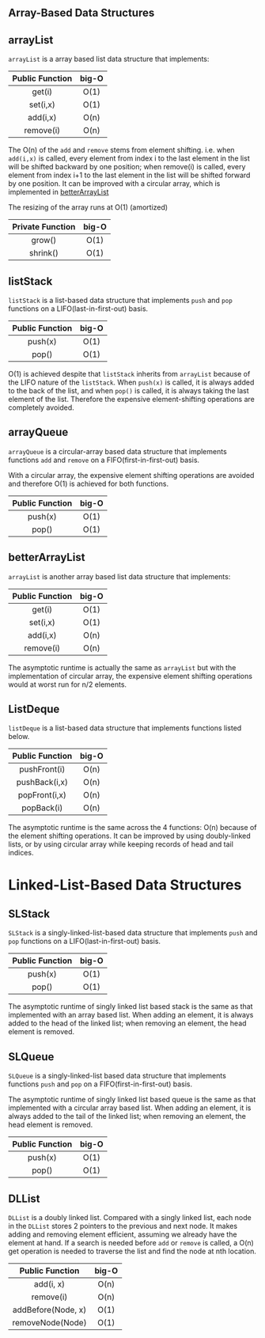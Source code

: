 <!-- g++ test-main.o arrayQueue.cpp -o tests && tests -r console
g++ -std=c++14 *.cpp  -->

<!-- mac
g++ ../test-main.o testSLStack.cpp -std=c++11 -o tests && ./tests -->

## Array-Based Data Structures
## arrayList

```arrayList``` is a array based list data structure that implements:

| Public Function      | big-O         |
| :-: |:-:|
| get(i)     | O(1)|
| set(i,x)     | O(1)      |  
| add(i,x) | O(n)      |   
| remove(i) | O(n)      |

The O(n) of the ```add``` and ```remove``` stems from element shifting. i.e. when ```add(i,x)``` is called, every element from index i to the last element in the list will be shifted backward by one position; when remove(i) is called, every element from index i+1 to the last element in the list will be shifted forward by one position. It can be improved with a circular array, which is implemented in [betterArrayList](#betterArrayList)

The resizing of the array runs at O(1) (amortized)

| Private Function      | big-O         |
| :-: |:-:|
| grow()|O(1)|
| shrink()|O(1)|


## listStack
```listStack``` is a list-based data structure that implements ```push``` and ```pop``` functions on a LIFO(last-in-first-out) basis.

| Public Function      | big-O         |
| :-: |:-:|
| push(x)     | O(1)|
| pop()     | O(1)      |  

O(1) is achieved despite that ```listStack``` inherits from ```arrayList``` because of the LIFO nature of the ```listStack```. When ```push(x)``` is called, it is always added to the back of the list, and when ```pop()``` is called, it is always taking the last element of the list. Therefore the expensive element-shifting operations are completely avoided.

## arrayQueue

```arrayQueue``` is a circular-array based data structure that implements functions ```add``` and ```remove``` on a FIFO(first-in-first-out) basis.

With a circular array, the expensive element shifting operations are avoided and therefore O(1) is achieved for both functions.

| Public Function      | big-O         |
| :-: |:-:|
| push(x)     | O(1)|
| pop()     | O(1)      |  

## betterArrayList
```arrayList``` is another array based list data structure that implements:

| Public Function      | big-O         |
| :-: |:-:|
| get(i)     | O(1)|
| set(i,x)     | O(1)      |  
| add(i,x) | O(n)      |   
| remove(i) | O(n)      |

The asymptotic runtime is actually the same as ```arrayList``` but with the implementation of circular array, the expensive element shifting operations would at worst run for n/2 elements.

## ListDeque
```listDeque``` is a list-based data structure that implements functions listed below.

| Public Function      | big-O         |
| :-: |:-:|
| pushFront(i)     | O(n)|
| pushBack(i,x)     | O(n)      |  
| popFront(i,x) | O(n)      |   
| popBack(i) | O(n)      |

The asymptotic runtime is the same across the 4 functions: O(n) because of the element shifting operations. It can be improved by using doubly-linked lists, or by using circular array while keeping records of head and tail indices.

# Linked-List-Based Data Structures

## SLStack
```SLStack``` is a singly-linked-list-based data structure that implements ```push``` and ```pop``` functions on a LIFO(last-in-first-out) basis.

| Public Function      | big-O         |
| :-: |:-:|
| push(x)     | O(1)|
| pop()     | O(1)      |  

The asymptotic runtime of singly linked list based stack is the same as that implemented with an array based list. When adding an element, it is always added to the head of the linked list; when removing an element, the head element is removed.

## SLQueue

```SLQueue``` is a singly-linked-list based data structure that implements functions ```push``` and ```pop``` on a FIFO(first-in-first-out) basis.

The asymptotic runtime of singly linked list based queue is the same as that implemented with a circular array based list. When adding an element, it is always added to the tail of the linked list; when removing an element, the head element is removed.

| Public Function      | big-O         |
| :-: |:-:|
| push(x)     | O(1)|
| pop()     | O(1)      |  

## DLList

```DLList``` is a doubly linked list. Compared with a singly linked list, each node in the ```DLList``` stores 2 pointers to the previous and next node. It makes adding and removing element efficient, assuming we already have the element at hand. If a search is needed before ```add``` or ```remove``` is called, a O(n) get operation is needed to traverse the list and find the node at nth location.

| Public Function      | big-O         |
| :-: |:-:|
| add(i, x)     | O(n)|
| remove(i)     | O(n)      |  
| addBefore(Node, x)     | O(1)|
| removeNode(Node)     | O(1)      |  
